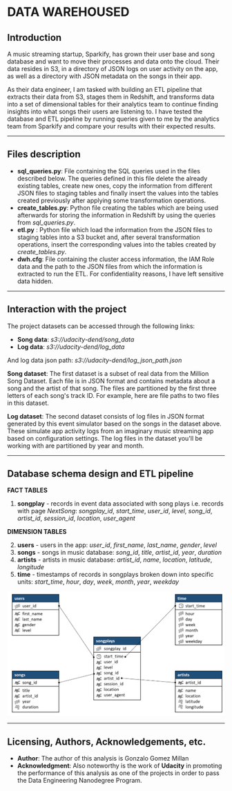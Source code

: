 # **DATA WAREHOUSED**

## **Introduction**
A music streaming startup, Sparkify, has grown their user base and song database and want to move their processes and data onto the cloud. Their data resides in S3, in a directory of JSON logs on user activity on the app, as well as a directory with JSON metadata on the songs in their app.

As their data engineer, I am tasked with building an ETL pipeline that extracts their data from S3, stages them in Redshift, and transforms data into a set of dimensional tables for their analytics team to continue finding insights into what songs their users are listening to. I have tested the database and ETL pipeline by running queries given to me by the analytics team from Sparkify and compare your results with their expected results.

---

## **Files description**
- **sql_queries.py**: File containing the SQL queries used in the files described below. The queries defined in this file delete the already existing tables, create new ones, copy the information from different JSON files to staging tables and finally insert the values into the tables created previously after applying some transformation operations.
- **create_tables.py**: Python file creating the tables which are being used afterwards for storing the information in Redshift by using the queries from *sql_queries.py*.
- **etl.py** : Python file which load the information from the JSON files to staging tables into a S3 bucket and, after several transformation operations, insert the corresponding values into the tables created by *create_tables.py*.
- **dwh.cfg**: File containing the cluster access information, the IAM Role data and the path to the JSON files from which the information is extracted to run the ETL. For confidentiality reasons, I have left sensitive data hidden.
---

## **Interaction with the project**
The project datasets can be accessed through the following links:
- **Song data**: *s3://udacity-dend/song_data*
- **Log data**: *s3://udacity-dend/log_data*

And log data json path: *s3://udacity-dend/log_json_path.json*

**Song dataset**: The first dataset is a subset of real data from the Million Song Dataset. Each file is in JSON format and contains metadata about a song and the artist of that song. The files are partitioned by the first three letters of each song's track ID. For example, here are file paths to two files in this dataset.

**Log dataset**: The second dataset consists of log files in JSON format generated by this event simulator based on the songs in the dataset above. These simulate app activity logs from an imaginary music streaming app based on configuration settings. The log files in the dataset you'll be working with are partitioned by year and month.

---

## **Database schema design and ETL pipeline**
**FACT TABLES**

1. **songplay** - records in event data associated with song plays i.e. records with page *NextSong*: *songplay_id*, *start_time*, *user_id*, *level*, *song_id*, *artist_id*, *session_id*, *location*, *user_agent*

**DIMENSION TABLES**

2. **users** - users in the app: *user_id*, *first_name*, *last_name*, *gender*, *level*
3. **songs** - songs in music database: *song_id*, *title*, *artist_id*, *year*, *duration*
4. **artists** - artists in music database: *artist_id*, *name*, *location*, *latitude*, *longitude*
5. **time** - timestamps of records in songplays broken down into specific units: *start_time*, *hour*, *day*, *week*, *month*, *year*, *weekday*

![Database schema](Nanodegree_DWH_Schema.png)

---
## **Licensing, Authors, Acknowledgements, etc.**
- **Author**: The author of this analysis is Gonzalo Gomez Millan
- **Acknowledgment**: Also noteworthy is the work of **Udacity** in promoting the performance of this analysis as one of the projects in order to pass the Data Engineering Nanodegree Program.